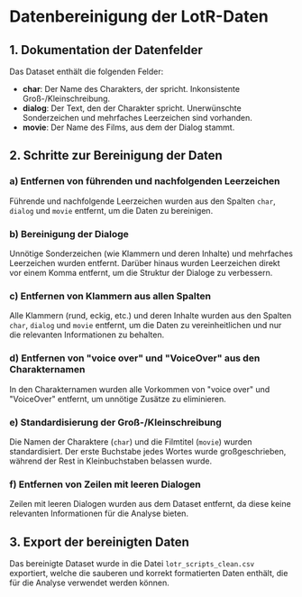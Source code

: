 # Datenbereinigung der LotR-Daten

## 1. Dokumentation der Datenfelder

Das Dataset enthält die folgenden Felder:

- **char**: Der Name des Charakters, der spricht. Inkonsistente Groß-/Kleinschreibung.
- **dialog**: Der Text, den der Charakter spricht. Unerwünschte Sonderzeichen und mehrfaches Leerzeichen sind vorhanden.
- **movie**: Der Name des Films, aus dem der Dialog stammt. 

## 2. Schritte zur Bereinigung der Daten

### a) Entfernen von führenden und nachfolgenden Leerzeichen
Führende und nachfolgende Leerzeichen wurden aus den Spalten `char`, `dialog` und `movie` entfernt, um die Daten zu bereinigen.

### b) Bereinigung der Dialoge
Unnötige Sonderzeichen (wie Klammern und deren Inhalte) und mehrfaches Leerzeichen wurden entfernt. Darüber hinaus wurden Leerzeichen direkt vor einem Komma entfernt, um die Struktur der Dialoge zu verbessern.

### c) Entfernen von Klammern aus allen Spalten
Alle Klammern (rund, eckig, etc.) und deren Inhalte wurden aus den Spalten `char`, `dialog` und `movie` entfernt, um die Daten zu vereinheitlichen und nur die relevanten Informationen zu behalten.

### d) Entfernen von "voice over" und "VoiceOver" aus den Charakternamen
In den Charakternamen wurden alle Vorkommen von "voice over" und "VoiceOver" entfernt, um unnötige Zusätze zu eliminieren.

### e) Standardisierung der Groß-/Kleinschreibung
Die Namen der Charaktere (`char`) und die Filmtitel (`movie`) wurden standardisiert. Der erste Buchstabe jedes Wortes wurde großgeschrieben, während der Rest in Kleinbuchstaben belassen wurde.

### f) Entfernen von Zeilen mit leeren Dialogen
Zeilen mit leeren Dialogen wurden aus dem Dataset entfernt, da diese keine relevanten Informationen für die Analyse bieten.

## 3. Export der bereinigten Daten
Das bereinigte Dataset wurde in die Datei `lotr_scripts_clean.csv` exportiert, welche die sauberen und korrekt formatierten Daten enthält, die für die Analyse verwendet werden können.
